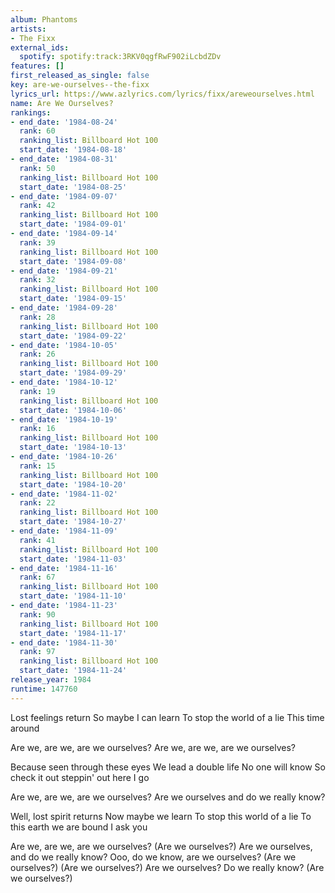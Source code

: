 ```yaml
---
album: Phantoms
artists:
- The Fixx
external_ids:
  spotify: spotify:track:3RKV0qgfRwF902iLcbdZDv
features: []
first_released_as_single: false
key: are-we-ourselves--the-fixx
lyrics_url: https://www.azlyrics.com/lyrics/fixx/areweourselves.html
name: Are We Ourselves?
rankings:
- end_date: '1984-08-24'
  rank: 60
  ranking_list: Billboard Hot 100
  start_date: '1984-08-18'
- end_date: '1984-08-31'
  rank: 50
  ranking_list: Billboard Hot 100
  start_date: '1984-08-25'
- end_date: '1984-09-07'
  rank: 42
  ranking_list: Billboard Hot 100
  start_date: '1984-09-01'
- end_date: '1984-09-14'
  rank: 39
  ranking_list: Billboard Hot 100
  start_date: '1984-09-08'
- end_date: '1984-09-21'
  rank: 32
  ranking_list: Billboard Hot 100
  start_date: '1984-09-15'
- end_date: '1984-09-28'
  rank: 28
  ranking_list: Billboard Hot 100
  start_date: '1984-09-22'
- end_date: '1984-10-05'
  rank: 26
  ranking_list: Billboard Hot 100
  start_date: '1984-09-29'
- end_date: '1984-10-12'
  rank: 19
  ranking_list: Billboard Hot 100
  start_date: '1984-10-06'
- end_date: '1984-10-19'
  rank: 16
  ranking_list: Billboard Hot 100
  start_date: '1984-10-13'
- end_date: '1984-10-26'
  rank: 15
  ranking_list: Billboard Hot 100
  start_date: '1984-10-20'
- end_date: '1984-11-02'
  rank: 22
  ranking_list: Billboard Hot 100
  start_date: '1984-10-27'
- end_date: '1984-11-09'
  rank: 41
  ranking_list: Billboard Hot 100
  start_date: '1984-11-03'
- end_date: '1984-11-16'
  rank: 67
  ranking_list: Billboard Hot 100
  start_date: '1984-11-10'
- end_date: '1984-11-23'
  rank: 90
  ranking_list: Billboard Hot 100
  start_date: '1984-11-17'
- end_date: '1984-11-30'
  rank: 97
  ranking_list: Billboard Hot 100
  start_date: '1984-11-24'
release_year: 1984
runtime: 147760
---
```

Lost feelings return
So maybe I can learn
To stop the world of a lie
This time around

Are we, are we, are we ourselves?
Are we, are we, are we ourselves?

Because seen through these eyes
We lead a double life
No one will know
So check it out steppin' out here I go

Are we, are we, are we ourselves?
Are we ourselves and do we really know?

Well, lost spirit returns
Now maybe we learn
To stop this world of a lie
To this earth we are bound I ask you

Are we, are we, are we ourselves?
(Are we ourselves?)
Are we ourselves, and do we really know?
Ooo, do we know, are we ourselves?
(Are we ourselves?)
(Are we ourselves?)
Are we ourselves?
Do we really know?
(Are we ourselves?)
